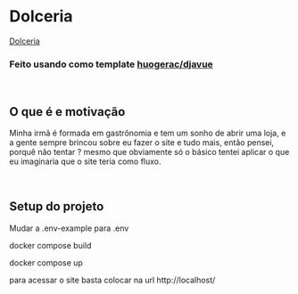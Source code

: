 # Dolceria
[Dolceria](gifProjeto.gif)
### Feito usando como template [huogerac/djavue](https://github.com/huogerac/djavue)
<br />

## O que é e motivação

Minha irmã é formada em gastrônomia e tem um sonho de abrir uma loja, e a gente sempre brincou sobre eu fazer o site e tudo mais, então pensei, porquê não tentar ? mesmo que obviamente só o  básico tentei aplicar o que eu imaginaria que o site teria como fluxo.

<br />

## Setup do projeto
Mudar a .env-example para .env

docker compose build 

docker compose up

para acessar o site basta colocar na url http://localhost/
